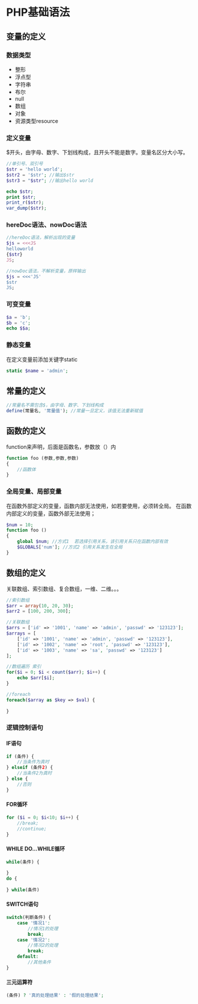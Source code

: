 # PHP基础语法

## 变量的定义

### 数据类型
+ 整形
+ 浮点型
+ 字符串
+ 布尔
+ null
+ 数组
+ 对象
+ 资源类型resource

### 定义变量
$开头，由字母、数字、下划线构成，且开头不能是数字。变量名区分大小写。	
```php
//单引号、双引号
$str = 'hello world';
$str2 = '$str'; //输出$str
$str3 = "$str"; //输出hello world

echo $str;
print $str;
print_r($str);
var_dump($str);
```

### hereDoc语法、nowDoc语法
```php
//hereDoc语法，解析出现的变量
$js = <<<JS
helloworld
{$str}
JS;

//nowDoc语法，不解析变量，原样输出
$js = <<<'JS'
$str
JS;
```
### 可变变量
```php
$a = 'b';
$b = 'c';
echo $$a;
```

### 静态变量
在定义变量前添加关键字static
```php
static $name = 'admin';
```

## 常量的定义
```php
//常量名不需包含$，由字母、数字、下划线构成
define(常量名, '常量值'); //常量一旦定义，该值无法重新赋值
```

## 函数的定义
function来声明，后面是函数名，参数放（）内
```php
function foo (参数,参数,参数)
{
    //函数体
}
```

### 全局变量、局部变量
在函数外部定义的变量，函数内部无法使用，如若要使用，必须转全局。
在函数内部定义的变量，函数外部无法使用；

```php
$num = 10;
function foo ()
{
	global $num; //方式1  若选择引用关系，该引用关系只在函数内部有效
	$GLOBALS['num']; //方式2 引用关系发生在全局
}
```
## 数组的定义
关联数组、索引数组、复合数组，一维、二维。。。

```php
//索引数组
$arr = array(10, 20, 30);
$arr2 = [100, 200, 300];

//关联数组
$arrs = ['id' => '1001', 'name' => 'admin', 'passwd' => '123123'];
$arrays = [
	['id' => '1001', 'name' => 'admin', 'passwd' => '123123'],
	['id' => '1002', 'name' => 'root', 'passwd' => '123123'],
	['id' => '1003', 'name' => 'sa', 'passwd' => '123123']
];

//数组遍历 索引
for($i = 0; $i < count($arr); $i++) {
	echo $arr[$i];
}

//foreach
foreach($array as $key => $val) {
	
}
```


### 逻辑控制语句
#### IF语句

```php
if (条件) {
    //当条件为真时
} elseif (条件2) {
    //当条件2为真时
} else {
    //否则
}
```

#### FOR循环

```php
for ($i = 0; $i<10; $i++) {
    //break;
    //continue;
}
```

#### WHILE DO...WHILE循环
```php
while(条件) {
	
}
do {
	
} while(条件)
```

#### SWITCH语句
```php
switch(判断条件) {
	case '情况1':
		//情况1的处理
		break;
	case '情况2':
		//情况2的处理
		break;
	default:
		//其他条件
}
```

#### 三元运算符
```php
(条件) ? '真的处理结果' : '假的处理结果';
```